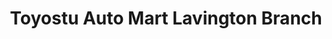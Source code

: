 ---
title: "Toyostu Auto Mart Lavington Branch"
url: /nairobi/toyostu-auto-mart-lavington-branch/
shop: Autohaus
---